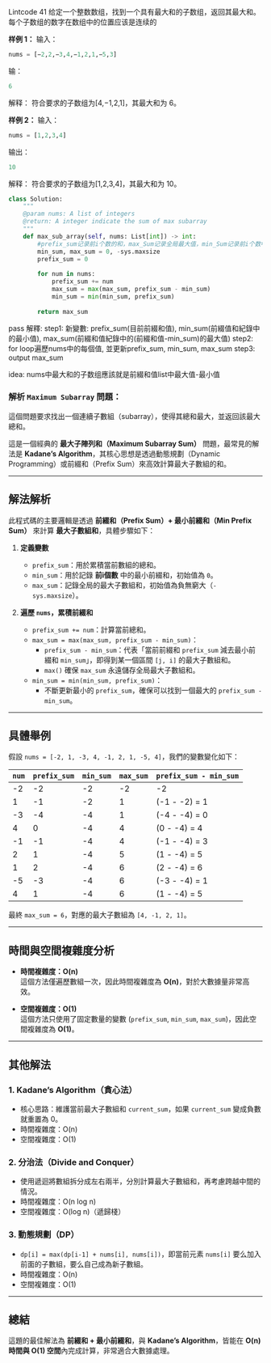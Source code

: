 Lintcode 41
给定一个整数数组，找到一个具有最大和的子数组，返回其最大和。  
每个子数组的数字在数组中的位置应该是连续的

**样例 1：**
输入：
```python
nums = [−2,2,−3,4,−1,2,1,−5,3]
```
输：
```python
6
```
解释：
符合要求的子数组为[4,−1,2,1]，其最大和为 6。

**样例 2：**
输入：
```python
nums = [1,2,3,4]
```
输出：
```python
10
```
解释：
符合要求的子数组为[1,2,3,4]，其最大和为 10。



```python
class Solution:
    """
    @param nums: A list of integers
    @return: A integer indicate the sum of max subarray
    """
    def max_sub_array(self, nums: List[int]) -> int:
        #prefix_sum记录前i个数的和，max_Sum记录全局最大值，min_Sum记录前i个数中0-k的最小值
        min_sum, max_sum = 0, -sys.maxsize
        prefix_sum = 0
        
        for num in nums:
            prefix_sum += num
            max_sum = max(max_sum, prefix_sum - min_sum)
            min_sum = min(min_sum, prefix_sum)
            
        return max_sum
```
pass
解釋:
step1: 新變數: prefix_sum(目前前綴和值), min_sum(前綴值和紀錄中的最小值), 
max_sum(前綴和值紀錄中的(前綴和值-min_sum)的最大值)
step2: for loop遍歷nums中的每個值, 並更新prefix_sum, min_sum, max_sum
step3: output max_sum

idea: nums中最大和的子数组應該就是前綴和值list中最大值-最小值

### 解析 `Maximum Subarray` 問題：

這個問題要求找出一個連續子數組（subarray），使得其總和最大，並返回該最大總和。

這是一個經典的 **最大子陣列和（Maximum Subarray Sum）** 問題，最常見的解法是 **Kadane’s Algorithm**，其核心思想是透過動態規劃（Dynamic Programming）或前綴和（Prefix Sum）來高效計算最大子數組的和。

---

## **解法解析**

此程式碼的主要邏輯是透過 **前綴和（Prefix Sum）+ 最小前綴和（Min Prefix Sum）** 來計算 **最大子數組和**，具體步驟如下：

1. **定義變數**
    
    - `prefix_sum`：用於累積當前數組的總和。
    - `min_sum`：用於記錄 **前i個數** 中的最小前綴和，初始值為 `0`。
    - `max_sum`：記錄全局的最大子數組和，初始值為負無窮大（`-sys.maxsize`）。
2. **遍歷 `nums`，累積前綴和**
    
    - `prefix_sum += num`：計算當前總和。
    - `max_sum = max(max_sum, prefix_sum - min_sum)`：
        - `prefix_sum - min_sum`：代表「當前前綴和 `prefix_sum` 減去最小前綴和 `min_sum`」，即得到某一個區間 `[j, i]` 的最大子數組和。
        - `max()` 確保 `max_sum` 永遠儲存全局最大子數組和。
    - `min_sum = min(min_sum, prefix_sum)`：
        - 不斷更新最小的 `prefix_sum`，確保可以找到一個最大的 `prefix_sum - min_sum`。

---

## **具體舉例**

假設 `nums = [-2, 1, -3, 4, -1, 2, 1, -5, 4]`，我們的變數變化如下：

|`num`|`prefix_sum`|`min_sum`|`max_sum`|`prefix_sum - min_sum`|
|---|---|---|---|---|
|-2|-2|-2|-2|-2|
|1|-1|-2|1|(-1 - -2) = 1|
|-3|-4|-4|1|(-4 - -4) = 0|
|4|0|-4|4|(0 - -4) = 4|
|-1|-1|-4|4|(-1 - -4) = 3|
|2|1|-4|5|(1 - -4) = 5|
|1|2|-4|6|(2 - -4) = 6|
|-5|-3|-4|6|(-3 - -4) = 1|
|4|1|-4|6|(1 - -4) = 5|

最終 `max_sum = 6`，對應的最大子數組為 `[4, -1, 2, 1]`。

---

## **時間與空間複雜度分析**

- **時間複雜度：O(n)**  
    這個方法僅遍歷數組一次，因此時間複雜度為 **O(n)**，對於大數據量非常高效。
    
- **空間複雜度：O(1)**  
    這個方法只使用了固定數量的變數 (`prefix_sum`, `min_sum`, `max_sum`)，因此空間複雜度為 **O(1)**。
    

---

## **其他解法**

### **1. Kadane’s Algorithm（貪心法）**

- 核心思路：維護當前最大子數組和 `current_sum`，如果 `current_sum` 變成負數就重置為 0。
- 時間複雜度：O(n)
- 空間複雜度：O(1)

### **2. 分治法（Divide and Conquer）**

- 使用遞迴將數組拆分成左右兩半，分別計算最大子數組和，再考慮跨越中間的情況。
- 時間複雜度：O(n log n)
- 空間複雜度：O(log n)（遞歸棧）

### **3. 動態規劃（DP）**

- `dp[i] = max(dp[i-1] + nums[i], nums[i])`，即當前元素 `nums[i]` 要么加入前面的子數組，要么自己成為新子數組。
- 時間複雜度：O(n)
- 空間複雜度：O(1)

---

## **總結**

這題的最佳解法為 **前綴和 + 最小前綴和**，與 **Kadane’s Algorithm**，皆能在 **O(n) 時間與 O(1) 空間**內完成計算，非常適合大數據處理。